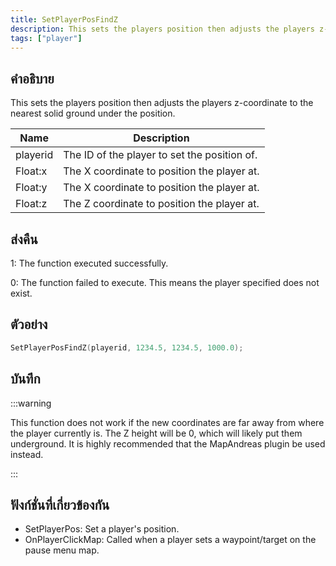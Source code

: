 ```yaml
---
title: SetPlayerPosFindZ
description: This sets the players position then adjusts the players z-coordinate to the nearest solid ground under the position.
tags: ["player"]
---
```


## คำอธิบาย

This sets the players position then adjusts the players z-coordinate to the nearest solid ground under the position.

| Name     | Description                                  |
| -------- | -------------------------------------------- |
| playerid | The ID of the player to set the position of. |
| Float:x  | The X coordinate to position the player at.  |
| Float:y  | The X coordinate to position the player at.  |
| Float:z  | The Z coordinate to position the player at.  |

## ส่งคืน

1: The function executed successfully.

0: The function failed to execute. This means the player specified does not exist.

## ตัวอย่าง

```c
SetPlayerPosFindZ(playerid, 1234.5, 1234.5, 1000.0);
```

## บันทึก

:::warning

This function does not work if the new coordinates are far away from where the player currently is. The Z height will be 0, which will likely put them underground. It is highly recommended that the MapAndreas plugin be used instead.

:::

## ฟังก์ชั่นที่เกี่ยวข้องกัน

- SetPlayerPos: Set a player's position.
- OnPlayerClickMap: Called when a player sets a waypoint/target on the pause menu map.
